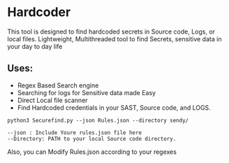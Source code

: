 # Hardcoder
This tool is designed to find hardcoded secrets in Source code, Logs, or local files. Lightweight, Multithreaded tool to find Secrets, sensitive data in your day to day life



## Uses:
* Regex Based Search engine
* Searching for logs for Sensitive data made Easy
* Direct Local file scanner
* Find Hardcoded credentials in your SAST, Source code, and LOGS.


```CMD:
python3 Securefind.py --json Rules.json --directory sendy/

--json : Include Youre rules.json file here
--Directory: PATH to your local Source code directory.
```


Also, you can Modify Rules.json according to your regexes
